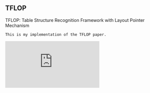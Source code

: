 ## TFLOP
TFLOP: Table Structure Recognition Framework with Layout Pointer Mechanism

    This is my implementation of the TFLOP paper.

![paper](https://www.ijcai.org/proceedings/2024/0105.pdf)